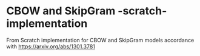 # CBOW and SkipGram -scratch-implementation

From Scratch implementation for CBOW and SkipGram models accordance with https://arxiv.org/abs/1301.3781 
